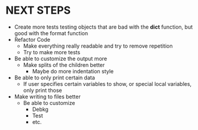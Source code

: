 NEXT STEPS
==========
* Create more tests testing objects that are bad with the __dict__ function,
    but good with the format function
* Refactor Code
    * Make everything really readable and try to remove repetition
    * Try to make more tests
* Be able to customize the output more
    * Make splits of the children better
        * Maybe do more indentation style
* Be able to only print certain data
    * If user specifies certain variables to show, or special local variables,
        only print those
* Make writing to files better
    * Be able to customize
        * Debkg
        * Test
        * etc.
